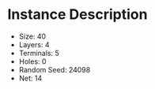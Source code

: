 # Instance Description

* Size: 40
* Layers: 4
* Terminals: 5
* Holes: 0
* Random Seed: 24098
* Net: 14
